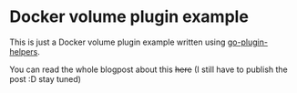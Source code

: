 # Docker volume plugin example

This is just a Docker volume plugin example written using [go-plugin-helpers](https://github.com/docker/go-plugins-helpers/).

You can read the whole blogpost about this ~~here~~ (I still have to publish the post :D stay tuned)
